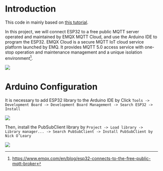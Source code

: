 # Introduction
This code in mainly based on [this tutorial](https://www.emqx.com/en/blog/esp32-connects-to-the-free-public-mqtt-broker).

In this project, we will connect ESP32 to a free public MQTT server operated and maintained by EMQX MQTT Cloud, and use the Arduino IDE to program the ESP32. EMQX Cloud is a secure MQTT IoT cloud service platform launched by EMQ. It provides MQTT 5.0 access service with one-stop operation and maintenance management and a unique isolation environment[^1].

![](https://assets.emqx.com/images/d6265585d6257fc02c722fe45888bdac.png?imageMogr2/thumbnail/1520x)

# Arduino Configuration 
It is necessary to add ESP32 library to the Arduino IDE by Click `Tools -> Development Board -> Development Board Management -> Search ESP32 -> Install`

![](https://assets.emqx.com/images/99c502b39ef7d21dc75632e42aa89708.png?imageMogr2/thumbnail/1520x)

Then, install the PubSubClient library by `Project -> Load library -> Library manager... -> Search PubSubClient -> Install PubSubClient by Nick O’Leary`

![](https://assets.emqx.com/images/cb7b0228aa91bf300eec5a725da159d3.png?imageMogr2/thumbnail/1520x)

[^1]: https://www.emqx.com/en/blog/esp32-connects-to-the-free-public-mqtt-broker
